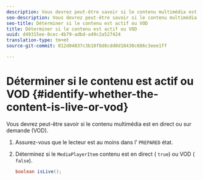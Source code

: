 ```yaml
---
description: Vous devrez peut-être savoir si le contenu multimédia est en direct ou sur demande (VOD).
seo-description: Vous devrez peut-être savoir si le contenu multimédia est en direct ou sur demande (VOD).
seo-title: Déterminer si le contenu est actif ou VOD
title: Déterminer si le contenu est actif ou VOD
uuid: d49315ee-8cec-4b79-adbd-a49c2a527424
translation-type: tm+mt
source-git-commit: 812d04037c3b18f8d8cdd0d18430c686c3eee1ff

---
```



# Déterminer si le contenu est actif ou VOD {#identify-whether-the-content-is-live-or-vod}

Vous devrez peut-être savoir si le contenu multimédia est en direct ou sur demande (VOD).

1. Assurez-vous que le lecteur est au moins dans l’ `PREPARED` état.
1. Déterminez si le `MediaPlayerItem` contenu est en direct ( `true`) ou VOD ( `false`).

   ```java
   boolean isLive();
   ```
